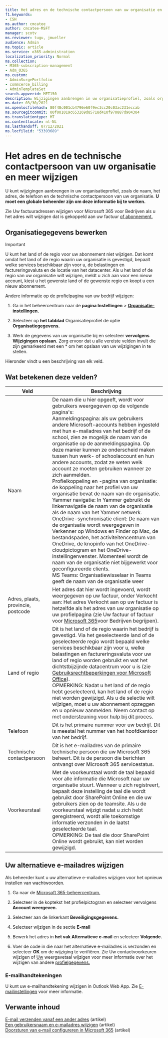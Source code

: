 ```yaml
---
title: Het adres en de technische contactpersoon van uw organisatie en meer wijzigen
f1.keywords:
- CSH
ms.author: cmcatee
author: cmcatee-MSFT
manager: scotv
ms.reviewer: tugu, jmueller
audience: Admin
ms.topic: article
ms.service: o365-administration
localization_priority: Normal
ms.collection:
- M365-subscription-management
- Adm_O365
ms.custom:
- AdminSurgePortfolio
- commcerce_billing
- AdminTemplateSet
search.appverid: MET150
description: Wijzigingen aanbrengen in uw organisatieprofiel, zoals organisatienaam, adres, telefoon, technische contactpersoon en e-mail.
ms.date: 03/30/2021
ms.openlocfilehash: 80f48c001cb4796e60f9ec3cc20c03ac231eccab
ms.sourcegitcommit: 00f001019c653269d85718d410f970887d904304
ms.translationtype: MT
ms.contentlocale: nl-NL
ms.lasthandoff: 07/12/2021
ms.locfileid: "53393689"
---
```

# <a name="change-your-organizations-address-technical-contact-and-more"></a>Het adres en de technische contactpersoon van uw organisatie en meer wijzigen
  
U kunt wijzigingen aanbrengen in uw organisatieprofiel, zoals de naam, het adres, de telefoon en de technische contactpersoon van uw organisatie. **U moet een globale beheerder zijn om deze informatie bij te werken.**
  
Zie Uw factuuradressen wijzigen voor Microsoft 365 voor Bedrijven als u het adres wilt wijzigen dat is gekoppeld aan uw factuur [of abonnement.](../../commerce/billing-and-payments/change-your-billing-addresses.md)

## <a name="edit-organization-information"></a>Organisatiegegevens bewerken

> [!IMPORTANT]
> U kunt het land of de regio voor uw abonnement niet wijzigen. Dat komt omdat het land of de regio waarin uw organisatie is gevestigd, bepaalt welke services beschikbaar zijn voor u, de belastingen en factureringsvaluta en de locatie van het datacenter. Als u het land of de regio van uw organisatie wilt wijzigen, meldt u zich aan voor een nieuw account, kiest u het gewenste land of de gewenste regio en koopt u een nieuw abonnement.

Andere informatie op de profielpagina van uw bedrijf wijzigen:
  
1. Ga in het beheercentrum naar de **pagina Instellingen** \> <a href="https://go.microsoft.com/fwlink/p/?linkid=2053743" target="_blank">**Organisatie-instellingen.**</a>

2. Selecteer op **het tabblad** Organisatieprofiel de optie **Organisatiegegevens.**

3. Werk de gegevens van uw organisatie bij en selecteer **vervolgens Wijzigingen opslaan.** Zorg ervoor dat u alle vereiste velden invult die zijn gemarkeerd met een * om het opslaan van uw wijzigingen in te stellen.

Hieronder vindt u een beschrijving van elk veld.

## <a name="what-do-these-fields-mean"></a>Wat betekenen deze velden?

|**Veld**  |**Beschrijving**  |
|---------|---------|
|Naam  <br/>   | De naam die u hier opgeeft, wordt voor gebruikers weergegeven op de volgende pagina's:  <br/>  Aanmeldingspagina: als uw gebruikers andere Microsoft-accounts hebben ingesteld met hun e-mailadres van het bedrijf of de school, zien ze mogelijk de naam van de organisatie op de aanmeldingspagina. Op deze manier kunnen ze onderscheid maken tussen hun werk- of schoolaccount en hun andere accounts, zodat ze weten welk account ze moeten gebruiken wanneer ze zich aanmelden.  <br/>  Profielkoppeling en -pagina van organisatie: de koppeling naar het profiel van uw organisatie bevat de naam van de organisatie.  <br/>  Yammer navigatie: In Yammer gebruikt de linkernavigatie de naam van de organisatie als de naam van het Yammer netwerk.  <br/> OneDrive-synchronisatie client: De naam van de organisatie wordt weergegeven in Verkenner op Windows en Finder op Mac, de bestandspaden, het activiteitencentrum van OneDrive, de knopinfo van het OneDrive-cloudpictogram en het OneDrive-instellingenvenster. Momenteel wordt de naam van de organisatie niet bijgewerkt voor geconfigureerde clients. <br/> MS Teams: Organisatiewisselaar in Teams geeft de naam van de organisatie weer <br/>  |
|Adres, plaats, provincie, postcode  <br/>     | Het adres dat hier wordt ingevoerd, wordt weergegeven op uw factuur, onder Verkocht aan: Het adres Verkocht aan op uw factuur is hetzelfde als het adres van uw organisatie op uw profielpagina (zie Uw factuur of factuur voor [Microsoft 365](../../commerce/billing-and-payments/understand-your-invoice2.md)voor Bedrijven begrijpen).  <br/>        |
|Land of regio  <br/>    | Dit is het land of de regio waarin het bedrijf is gevestigd. Via het geselecteerde land of de geselecteerde regio wordt bepaald welke services beschikbaar zijn voor u, welke belastingen en factureringsvaluta voor uw land of regio worden gebruikt en wat het dichtstbijzijnde datacentrum voor u is (zie [Gebruiksrechtbeperkingen voor Microsoft Office](https://office.microsoft.com/redir/FX103037529)).  <br/>OPMERKING: Nadat u het land of de regio hebt geselecteerd, kan het land of de regio niet worden gewijzigd. Als u de selectie wilt wijzigen, moet u uw abonnement opzeggen en u opnieuw aanmelden. Neem contact op met [ondersteuning voor hulp bij dit proces.](../../business-video/get-help-support.md)        |
|Telefoon  <br/>     | Dit is het primaire nummer voor uw bedrijf. Dit is meestal het nummer van het hoofdkantoor van het bedrijf.  <br/>        |
|Technische contactpersoon  <br/> |Dit is het e-mailadres van de primaire technische persoon die uw Microsoft 365 beheert. Dit is de persoon die berichten ontvangt over Microsoft 365 servicestatus.  <br/> |
|Voorkeurstaal  <br/> |Met de voorkeurstaal wordt de taal bepaald voor alle informatie die Microsoft naar uw organisatie stuurt. Wanneer u zich registreert, bepaalt deze instelling de taal die wordt gebruikt door SharePoint Online en die uw gebruikers zien op de teamsite. Als u de voorkeurstaal wijzigt nadat u zich hebt geregistreerd, wordt alle toekomstige informatie verzonden in de laatst geselecteerde taal.    <br/> OPMERKING: De taal die door SharePoint Online wordt gebruikt, kan niet worden gewijzigd.           |

## <a name="change-your-alternate-email-address"></a>Uw alternatieve e-mailadres wijzigen

Als beheerder kunt u uw alternatieve e-mailadres wijzigen voor het opnieuw instellen van wachtwoorden.

1. Ga naar de <a href="https://go.microsoft.com/fwlink/p/?linkid=2024339" target="_blank">Microsoft 365-beheercentrum.</a>

2. Selecteer in de koptekst het profielpictogram en selecteer vervolgens **Account weergeven.**

3. Selecteer aan de linkerkant **Beveiligingsgegevens.**

4. Selecteer wijzigen in de sectie **E-mail**

5. Bewerk het adres in **het vak Alternatieve e-mail** en selecteer **Volgende.**

6. Voer de code in die naar het alternatieve e-mailadres is verzonden en selecteer **OK** om de wijziging te verifiëren.
Zie Uw contactvoorkeuren wijzigen of [Uw](change-contact-preferences.md) weergavetaal wijzigen voor meer informatie over het wijzigen van andere [profielgegevens.](https://support.microsoft.com/office/6f238bff-5252-441e-b32b-655d5d85d15b.aspx)
  
### <a name="email-signatures"></a>E-mailhandtekeningen
  
U kunt uw e-mailhandtekening wijzigen in Outlook Web App. Zie [E-mailinstellingen](https://support.microsoft.com/office/30c69a79-efc6-42d2-b740-4bf1c1f8a01c) voor meer informatie.

## <a name="related-content"></a>Verwante inhoud

[E-mail verzenden vanaf een ander adres](https://support.microsoft.com/office/ccba89cb-141c-4a36-8c56-6d16a8556d2e) (artikel)\
[Een gebruikersnaam en e-mailadres wijzigen](../add-users/change-a-user-name-and-email-address.md) (artikel)\
[Doorsturen van e‑mail configureren in Microsoft 365](../email/configure-email-forwarding.md) (artikel)
